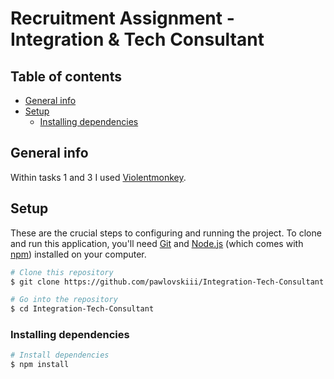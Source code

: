# Recruitment Assignment - Integration & Tech Consultant

## Table of contents

- [General info](#general-info)
- [Setup](#setup)
  - [Installing dependencies](#installing-dependencies)

## General info

Within tasks 1 and 3 I used [Violentmonkey](https://addons.mozilla.org/en-US/firefox/addon/violentmonkey/).

## Setup

These are the crucial steps to configuring and running the project.
To clone and run this application, you'll need [Git](https://git-scm.com) and [Node.js](https://nodejs.org/en/download/) (which comes with [npm](http://npmjs.com)) installed on your computer.

```bash
# Clone this repository
$ git clone https://github.com/pawlovskiii/Integration-Tech-Consultant

# Go into the repository
$ cd Integration-Tech-Consultant
```

### Installing dependencies

```bash
# Install dependencies
$ npm install
```
